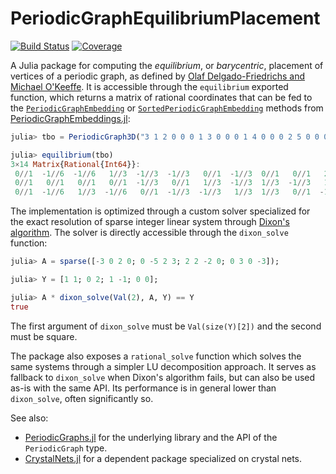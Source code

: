 # PeriodicGraphEquilibriumPlacement

[![Build Status](https://github.com/Liozou/PeriodicGraphEquilibriumPlacement.jl/actions/workflows/CI.yml/badge.svg?branch=main)](https://github.com/Liozou/PeriodicGraphEquilibriumPlacement.jl/actions/workflows/CI.yml?query=branch%3Amain)
[![Coverage](https://codecov.io/gh/Liozou/PeriodicGraphEquilibriumPlacement.jl/branch/main/graph/badge.svg)](https://codecov.io/gh/Liozou/PeriodicGraphEquilibriumPlacement.jl)

A Julia package for computing the *equilibrium*, or *barycentric*, placement of vertices
of a periodic graph, as defined by [Olaf Delgado-Friedrichs and Michael O'Keeffe](https://doi.org/10.1107/S0108767303012017).
It is accessible through the `equilibrium` exported function, which returns a matrix of
rational coordinates that can be fed to the [`PeriodicGraphEmbedding`](https://liozou.github.io/PeriodicGraphEmbeddings.jl/dev/types/#PeriodicGraphEmbeddings.PeriodicGraphEmbedding-Union{Tuple{T},%20Tuple{D},%20Tuple{PeriodicGraph{D},%20AbstractMatrix{T},%20Cell}}%20where%20{D,%20T})
or
[`SortedPeriodicGraphEmbedding`](https://liozou.github.io/PeriodicGraphEmbeddings.jl/dev/types/#PeriodicGraphEmbeddings.SortedPeriodicGraphEmbedding-Union{Tuple{T},%20Tuple{D},%20Tuple{PeriodicGraph{D},%20AbstractMatrix{T}%20where%20T,%20Cell}}%20where%20{D,%20T})
methods from [PeriodicGraphEmbeddings.jl](https://github.com/Liozou/PeriodicGraphEmbeddings.jl):

```julia
julia> tbo = PeriodicGraph3D("3 1 2 0 0 0 1 3 0 0 0 1 4 0 0 0 2 5 0 0 0 2 6 0 0 0 2 7 0 0 0 3 6 0 0 1 3 8 0 0 0 3 9 0 0 0 4 6 1 0 0 4 10 0 0 0 4 11 0 0 0 5 12 0 0 0 5 13 0 0 0 7 12 1 1 -1 7 13 0 1 0 8 12 0 0 0 8 14 0 0 0 9 12 1 1 0 9 14 0 1 0 10 13 0 0 0 10 14 0 0 0 11 13 1 1 0 11 14 1 1 -1");

julia> equilibrium(tbo)
3×14 Matrix{Rational{Int64}}:
 0//1  -1//6  -1//6   1//3  -1//3  -1//3   0//1  -1//3  0//1   0//1   2//3  -2//3  -1//6  -1//6
 0//1   0//1   0//1   0//1  -1//3   0//1   1//3  -1//3  1//3  -1//3   1//3  -1//2  -1//2  -1//2
 0//1  -1//6   1//3  -1//6   0//1  -1//3  -1//3   1//3  1//3   0//1  -1//3   1//3  -1//6   1//3
```

The implementation is optimized through a custom solver specialized for the exact
resolution of sparse integer linear system through [Dixon's algorithm](https://doi.org/10.1007/bf01459082).
The solver is directly accessible through the `dixon_solve` function:

```julia
julia> A = sparse([-3 0 2 0; 0 -5 2 3; 2 2 -2 0; 0 3 0 -3]);

julia> Y = [1 1; 0 2; 1 -1; 0 0];

julia> A * dixon_solve(Val(2), A, Y) == Y
true
```

The first argument of `dixon_solve` must be `Val(size(Y)[2])` and the second must be square.

The package also exposes a `rational_solve` function which solves the same systems through
a simpler LU decomposition approach. It serves as fallback to `dixon_solve` when Dixon's
algorithm fails, but can also be used as-is with the same API. Its performance is in
general lower than `dixon_solve`, often significantly so.

See also:

- [PeriodicGraphs.jl](https://github.com/Liozou/PeriodicGraphs.jl) for the
  underlying library and the API of the `PeriodicGraph` type.
- [CrystalNets.jl](https://github.com/coudertlab/CrystalNets.jl) for a dependent package
  specialized on crystal nets.
